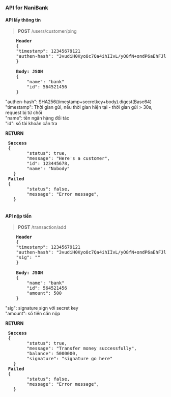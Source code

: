 ### API for NaniBank

#### API lấy thông tin


>**POST** /users/customer/ping  

<pre>
    <b>Header</b>  
    {  
    "timestamp": 12345679121  
    "authen-hash": "3vudiH0Kyo8c7Qa4ihIIvL/yO8fN+ondP6aEhFJlZTA="  
    }  

    <b>Body: JSON</b>  
    {  
        "name": "bank"  
        "id": 564521456  
    }  
</pre>  


"authen-hash": SHA256(timestamp+secretkey+body).digest(Base64)  
 "timestamp": Thời gian gửi, nếu thời gian hiện tại - thời gian gửi > 30s, request bị từ chối  
 "name": tên ngân hàng đối tác  
 "id": số tài khoản cần tra  

 **RETURN**  
 <pre>
 <b>Success</b>
 {  
        "status": true,  
        "message": "Here's a customer",  
        "id": 123445678,  
        "name": "Nobody"  
   }  
 <b>Failed</b>
 {  
        "status": false,  
        "message": "Error message",    
   }  
 </pre>

#### API nộp tiền


>**POST** /transaction/add  

<pre>
    <b>Header</b>   
    {  
    "timestamp": 12345679121  
    "authen-hash": "3vudiH0Kyo8c7Qa4ihIIvL/yO8fN+ondP6aEhFJlZTA="  
    "sig": ""  
    }  

    <b>Body: JSON</b>   
    {  
        "name": "bank"  
        "id": 564521456  
        "amount": 500  
    }  
</pre>

 "sig": signature sign với secret key  
 "amount": số tiền cần nộp  

 **RETURN**  
 <pre>
 <b>Success</b>
 {  
        "status": true,  
        "message": "Transfer money successfully",  
        "balance": 5000000,  
        "signature": "signature go here"  
   }  
 <b>Failed</b>
 {  
        "status": false,  
        "message": "Error message",    
   }  
 </pre>
